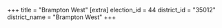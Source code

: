 +++
title = "Brampton West"
[extra]
election_id = 44
district_id = "35012"
district_name = "Brampton West"
+++
